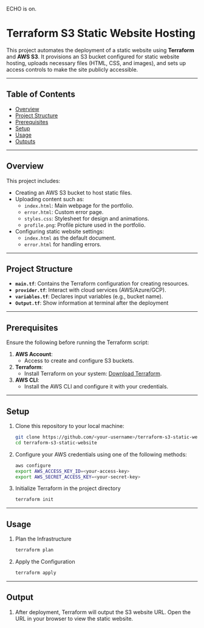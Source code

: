 ECHO is on.
# Terraform S3 Static Website Hosting

This project automates the deployment of a static website using **Terraform** and **AWS S3**. It provisions an S3 bucket configured for static website hosting, uploads necessary files (HTML, CSS, and images), and sets up access controls to make the site publicly accessible.

---

## Table of Contents
- [Overview](#overview)
- [Project Structure](#projectstructure)
- [Prerequisites](#prerequisites)
- [Setup](#setup)
- [Usage](#usage)
- [Outputs](#outputs)

---

## Overview

This project includes:
- Creating an AWS S3 bucket to host static files.
- Uploading content such as:
  - `index.html`: Main webpage for the portfolio.
  - `error.html`: Custom error page.
  - `styles.css`: Stylesheet for design and animations.
  - `profile.png`: Profile picture used in the portfolio.
- Configuring static website settings:
  - `index.html` as the default document.
  - `error.html` for handling errors.

---

## Project Structure

- **`main.tf`**: Contains the Terraform configuration for creating resources.
- **`provider.tf`**: Interact with cloud services (AWS/Azure/GCP).
- **`variables.tf`**: Declares input variables (e.g., bucket name).
- **`Output.tf`**: Show information at terminal after the deployment

---

## Prerequisites

Ensure the following before running the Terraform script:
1. **AWS Account**:
   - Access to create and configure S3 buckets.
2. **Terraform**:
   - Install Terraform on your system: [Download Terraform](https://www.terraform.io/downloads).
3. **AWS CLI**:
   - Install the AWS CLI and configure it with your credentials.

---

## Setup

1. Clone this repository to your local machine:
   ```bash
   git clone https://github.com/<your-username>/terraform-s3-static-website.git
   cd terraform-s3-static-website
2. Configure your AWS credentials using one of the following methods:
   ```bash
   aws configure
   export AWS_ACCESS_KEY_ID=<your-access-key>
   export AWS_SECRET_ACCESS_KEY=<your-secret-key>
3. Initialize Terraform in the project directory
   ```bash
   terraform init

---

## Usage

1. Plan the Infrastructure
   ```bash
   terraform plan
2. Apply the Configuration
   ```bash
   terraform apply

---

## Output
   
1. After deployment, Terraform will output the S3 website URL. Open the URL in your browser to view the static website.